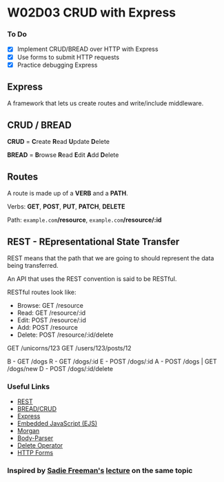 # W02D03 CRUD with Express

### To Do
- [x] Implement CRUD/BREAD over HTTP with Express
- [x] Use forms to submit HTTP requests
- [x] Practice debugging Express

## Express

A framework that lets us create routes and write/include middleware.

## CRUD / BREAD

**CRUD** = **C**reate **R**ead **U**pdate **D**elete

**BREAD** = **B**rowse **R**ead **E**dit **A**dd **D**elete

## Routes

A route is made up of a **VERB** and a **PATH**.

Verbs: **GET**, **POST**, **PUT**, **PATCH**, **DELETE**

Path: `example.com`**/resource**, `example.com`**/resource/:id**

## REST - REpresentational State Transfer

REST means that the path that we are going to should represent the data being transferred.

An API that uses the REST convention is said to be RESTful.

RESTful routes look like:

* Browse: GET  /resource
* Read:   GET  /resource/:id
* Edit:   POST /resource/:id
* Add:    POST /resource
* Delete: POST /resource/:id/delete

GET /unicorns/123
GET /users/123/posts/12

B - GET /dogs
R - GET /dogs/:id
E - POST /dogs/:id
A - POST /dogs | GET /dogs/new
D - POST /dogs/:id/delete

### Useful Links
* [REST](https://en.wikipedia.org/wiki/Representational_state_transfer)
* [BREAD/CRUD](https://en.wikipedia.org/wiki/Create,_read,_update_and_delete)
* [Express](https://github.com/expressjs/express)
* [Embedded JavaScript (EJS)](https://github.com/mde/ejs)
* [Morgan](https://github.com/expressjs/morgan)
* [Body-Parser](https://github.com/expressjs/body-parser)
* [Delete Operator](https://developer.mozilla.org/en-US/docs/Web/JavaScript/Reference/Operators/delete)
* [HTTP Forms](https://developer.mozilla.org/en-US/docs/Learn/HTML/Forms/Sending_and_retrieving_form_data)

### Inspired by [Sadie Freeman's](https://github.com/sadief) [lecture](https://github.com/sadief/lighthouse-labs-lectures/blob/master/crud-with-express/class-notes.md) on the same topic
